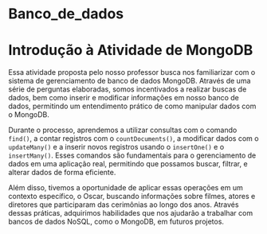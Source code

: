 # Banco_de_dados
<h1>Introdução à Atividade de MongoDB</h1>

<p>Essa atividade proposta pelo nosso professor busca nos familiarizar com o sistema de gerenciamento de banco de dados MongoDB. Através de uma série de perguntas elaboradas, somos incentivados a realizar buscas de dados, bem como inserir e modificar informações em nosso banco de dados, permitindo um entendimento prático de como manipular dados com o MongoDB.</p>

<p>Durante o processo, aprendemos a utilizar consultas com o comando <code>find()</code>, a contar registros com o <code>countDocuments()</code>, a modificar dados com o <code>updateMany()</code> e a inserir novos registros usando o <code>insertOne()</code> e o <code>insertMany()</code>. Esses comandos são fundamentais para o gerenciamento de dados em uma aplicação real, permitindo que possamos buscar, filtrar, e alterar dados de forma eficiente.</p>

<p>Além disso, tivemos a oportunidade de aplicar essas operações em um contexto específico, o Oscar, buscando informações sobre filmes, atores e diretores que participaram das cerimônias ao longo dos anos. Através dessas práticas, adquirimos habilidades que nos ajudarão a trabalhar com bancos de dados NoSQL, como o MongoDB, em futuros projetos.</p>
